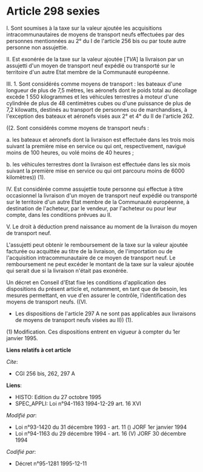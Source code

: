 # Article 298 sexies

I. Sont soumises à la taxe sur la valeur ajoutée les acquisitions intracommunautaires de moyens de transport neufs effectuées
par des personnes mentionnées au 2° du I de l'article 256 bis ou par toute autre personne non assujettie.

II. Est exonérée de la taxe sur la valeur ajoutée [*TVA*] la livraison par un assujetti d'un moyen de transport neuf expédié
ou transporté sur le territoire d'un autre Etat membre de la Communauté européenne.

III. 1. Sont considérés comme moyens de transport : les bateaux d'une longueur de plus de 7,5 mètres, les aéronefs dont le
poids total au décollage excède 1 550 kilogrammes et les véhicules terrestres à moteur d'une cylindrée de plus de 48
centimètres cubes ou d'une puissance de plus de 7,2 kilowatts, destinés au transport de personnes ou de marchandises, à
l'exception des bateaux et aéronefs visés aux 2° et 4° du II de l'article 262.

((2. Sont considérés comme moyens de transport neufs :

a. les bateaux et aéronefs dont la livraison est effectuée dans les trois mois suivant la première mise en service ou qui
ont, respectivement, navigué moins de 100 heures, ou volé moins de 40 heures ;

b. les véhicules terrestres dont la livraison est effectuée dans les six mois suivant la première mise en service ou qui ont
parcouru moins de 6000 kilomètres)) (1).

IV. Est considérée comme assujettie toute personne qui effectue à titre occasionnel la livraison d'un moyen de transport neuf
expédié ou transporté sur le territoire d'un autre Etat membre de la Communauté européenne, à destination de l'acheteur, par
le vendeur, par l'acheteur ou pour leur compte, dans les conditions prévues au II.

V. Le droit à déduction prend naissance au moment de la livraison du moyen de transport neuf.

L'assujetti peut obtenir le remboursement de la taxe sur la valeur ajoutée facturée ou acquittée au titre de la livraison, de
l'importation ou de l'acquisition intracommunautaire de ce moyen de transport neuf. Le remboursement ne peut excéder le
montant de la taxe sur la valeur ajoutée qui serait due si la livraison n'était pas exonérée.

Un décret en Conseil d'Etat fixe les conditions d'application des dispositions du présent article et, notamment, en tant que
de besoin, les mesures permettant, en vue d'en assurer le contrôle, l'identification des moyens de transport neufs.    ((VI.
- Les dispositions de l'article 297 A ne sont pas applicables aux livraisons de moyens de transport neufs visées au II)) (1).

(1) Modification. Ces dispositions entrent en vigueur à compter du 1er janvier 1995.

**Liens relatifs à cet article**

_Cite_:

  - CGI 256 bis, 262, 297 A

**Liens**:

  - HISTO: Edition du 27 octobre 1995
  - SPEC_APPLI: Loi n°94-1163 1994-12-29 art. 16 XVI

_Modifié par_:

  - Loi n°93-1420 du 31 décembre 1993 - art. 11 () JORF 1er janvier 1994
  - Loi n°94-1163 du 29 décembre 1994 - art. 16 (V) JORF 30 décembre 1994

_Codifié par_:

  - Décret n°95-1281 1995-12-11
